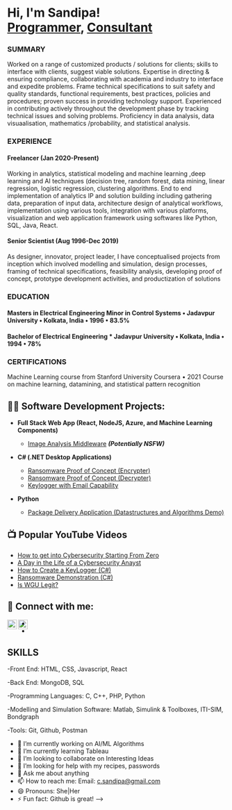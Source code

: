 <h1>Hi, I'm Sandipa! <br/><a href="https://github.com/Sandy-72">Programmer</a>, <a href="https://www.linkedin.com/in/sandipa-chakraborty-31238724/">Consultant</a></h1>

<h3>SUMMARY</h3>
Worked on a range of customized products / solutions for clients; skills to interface with clients, suggest viable solutions.
Expertise in directing & ensuring compliance, collaborating with academia and industry to interface and expedite problems. Frame technical
specifications to suit safety and quality standards, functional requirements, best practices, policies and procedures; proven success in
providing technology support. Experienced in contributing actively throughout the development phase by tracking technical issues and
solving problems. Proficiency in data analysis, data visuaalisation, mathematics /probability, and statistical analysis.

<h3>EXPERIENCE</h3>
<h4>Freelancer (Jan 2020-Present)</h4>
Working in analytics, statistical modeling and machine learning ,deep learning and AI techniques (decision tree, random forest, data
mining, linear regression, logistic regression, clustering algorithms. End to end implementation of analytics IP and solution building
including gathering data, preparation of input data, architecture design of analytical workflows, implementation using various tools,
integration with various platforms, visualization and web application framework using softwares like Python, SQL, Java, React.

<h4>Senior Scientist (Aug 1996-Dec 2019)</h4>
As designer, innovator, project leader, I have conceptualised projects from inception which involved modelling and simulation, design
processes, framing of technical specifications, feasibility analysis, developing proof of concept, prototype development activities, and
productization of solutions

<h3>EDUCATION</h3>
<h4>Masters in Electrical Engineering
 Minor in Control Systems • Jadavpur University • Kolkata, India •   1996   •    83.5%  </h4>
<h4> Bachelor of Electrical Engineering * Jadavpur University • Kolkata, India •   1994   •   78%   </h4>

<h3>CERTIFICATIONS</h3>
Machine Learning course from Stanford University
Coursera • 2021
Course on machine learning, datamining, and statistical pattern recognition

<h2>👨‍💻 Software Development Projects:</h2>

- <b>Full Stack Web App (React, NodeJS, Azure, and Machine Learning Components)</b>
  - [Image Analysis Middleware](https://github.com/joshmadakor1/4chan-Image-Analysis-Middleware-C964) <b><i>(Potentially NSFW)</b></i>

- <b>C# (.NET Desktop Applications)</b>
  - [Ransomware Proof of Concept (Encrypter)](https://github.com/joshmadakor1/EncrypterPOC)
  - [Ransomware Proof of Concept (Decrypter)](https://github.com/joshmadakor1/DecrypterPOC)
  - [Keylogger with Email Capability](https://github.com/joshmadakor1/Key-Logger-With-Email)

- <b>Python</b>
  - [Package Delivery Application (Datastructures and Algorithms Demo)](https://github.com/joshmadakor1/Package-Delivery-Pathfinding-Algorithm)

<h2>📺 Popular YouTube Videos</h2>

- [How to get into Cybersecurity Starting From Zero](https://www.youtube.com/watch?v=a83ASGn_V_s)
- [A Day in the Life of a Cybersecurity Anayst](https://www.youtube.com/watch?v=uHy3oM7NnoU)
- [How to Create a KeyLogger (C#)](https://www.youtube.com/watch?v=N-L9hklSlNk)
- [Ransomware Demonstration (C#)](https://www.youtube.com/watch?v=OfvdQeh79s0)
- [Is WGU Legit?](https://www.youtube.com/watch?v=E2MwRWxDBkA)

<h2> 🤳 Connect with me:</h2>


[<img align="left" alt="JoshMadakor | LinkedIn" width="22px" src="https://cdn.jsdelivr.net/npm/simple-icons@v3/icons/linkedin.svg" />][linkedin]
[<img align="left" alt="JoshMadakor | Instagram" width="22px" src="https://cdn.jsdelivr.net/npm/simple-icons@v3/icons/instagram.svg" />][instagram]

[instagram]: https://www.instagram.com/sandipa_chakrborty/
[linkedin]: https://linkedin.com/in/sandipa-chakraborty-31238724/

-
-

<h2>SKILLS</h2>
-Front End: HTML, CSS, Javascript, React

-Back End: MongoDB, SQL

-Programming Languages: C, C++, PHP, Python

-Modelling and Simulation Software: Matlab, Simulink & Toolboxes, ITI-SIM, Bondgraph

-Tools: Git, Github, Postman

  
- 🔭 I’m currently working on AI/ML Algorithms
- 🌱 I’m currently learning Tableau 
- 👯 I’m looking to collaborate on Interesting Ideas
- 🤔 I’m looking for help with my recipes, passwords
- 💬 Ask me about anything
- 📫 How to reach me: Email: c.sandipa@gmail.com
- 😄 Pronouns: She|Her
- ⚡ Fun fact: Github is great!
-->
